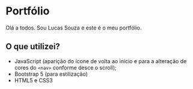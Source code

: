 # Portfólio

Olá a todos. Sou Lucas Souza e este é o meu portfólio.

## O que utilizei?

- JavaScript (aparição do ícone de volta ao início e para a alteração de cores do `<nav>` conforme desce o scroll);
- Bootstrap 5 (para estilização)
- HTML5 e CSS3 
 